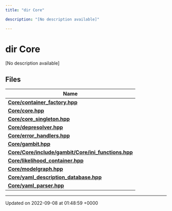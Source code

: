 ```yaml
---
title: "dir Core"

description: "[No description available]"

---
```


# dir Core

[No description available]

## Files

| Name           |
| -------------- |
| **[Core/container_factory.hpp](/documentation/code/files/container__factory_8hpp/#file-core-container-factory-hpp)**  |
| **[Core/core.hpp](/documentation/code/files/core_8hpp/#file-core-core-hpp)**  |
| **[Core/core_singleton.hpp](/documentation/code/files/core__singleton_8hpp/#file-core-core-singleton-hpp)**  |
| **[Core/depresolver.hpp](/documentation/code/files/depresolver_8hpp/#file-core-depresolver-hpp)**  |
| **[Core/error_handlers.hpp](/documentation/code/files/error__handlers_8hpp/#file-core-error-handlers-hpp)**  |
| **[Core/gambit.hpp](/documentation/code/files/gambit_8hpp/#file-core-gambit-hpp)**  |
| **[Core/Core/include/gambit/Core/ini_functions.hpp](/documentation/code/files/core_2include_2gambit_2core_2ini__functions_8hpp/#file-core-core-include-gambit-core-ini-functions-hpp)**  |
| **[Core/likelihood_container.hpp](/documentation/code/files/likelihood__container_8hpp/#file-core-likelihood-container-hpp)**  |
| **[Core/modelgraph.hpp](/documentation/code/files/modelgraph_8hpp/#file-core-modelgraph-hpp)**  |
| **[Core/yaml_description_database.hpp](/documentation/code/files/yaml__description__database_8hpp/#file-core-yaml-description-database-hpp)**  |
| **[Core/yaml_parser.hpp](/documentation/code/files/yaml__parser_8hpp/#file-core-yaml-parser-hpp)**  |






-------------------------------

Updated on 2022-09-08 at 01:48:59 +0000
